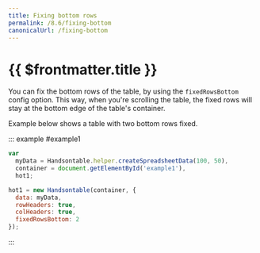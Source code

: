 ```yaml
---
title: Fixing bottom rows
permalink: /8.6/fixing-bottom
canonicalUrl: /fixing-bottom
---
```


# {{ $frontmatter.title }}

You can fix the bottom rows of the table, by using the `fixedRowsBottom` config option. This way, when you're scrolling the table, the fixed rows will stay at the bottom edge of the table's container.

Example below shows a table with two bottom rows fixed.

::: example #example1
```js
var
  myData = Handsontable.helper.createSpreadsheetData(100, 50),
  container = document.getElementById('example1'),
  hot1;

hot1 = new Handsontable(container, {
  data: myData,
  rowHeaders: true,
  colHeaders: true,
  fixedRowsBottom: 2
});
```
:::
